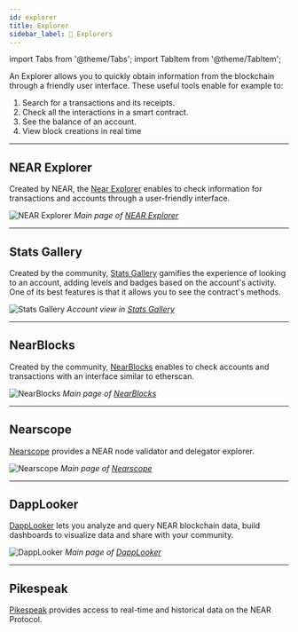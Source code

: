 ```yaml
---
id: explorer
title: Explorer
sidebar_label: 🔗 Explorers
---
```

import Tabs from '@theme/Tabs';
import TabItem from '@theme/TabItem';

An Explorer allows you to quickly obtain information from the blockchain through a friendly user interface.
These useful tools enable for example to:

1. Search for a transactions and its receipts.
2. Check all the interactions in a smart contract.
3. See the balance of an account.
4. View block creations in real time

---

## NEAR Explorer

Created by NEAR, the [Near Explorer](https://explorer.near.org) enables to check information for transactions and accounts through a user-friendly interface.

![NEAR Explorer](/docs/assets/explorers/near-explorer.png)
*Main page of [NEAR Explorer](https://explorer.near.org)*

<hr class="subsection"/>

## Stats Gallery
Created by the community, [Stats Gallery](https://stats.gallery) gamifies the experience of looking to an account, adding levels and badges based on the account's activity. One of its
best features is that it allows you to see the contract's methods.

![Stats Gallery](/docs/assets/explorers/stats-gallery.png)
*Account view in [Stats Gallery](https://stats.gallery)*

<hr class="subsection"/>

## NearBlocks

Created by the community, [NearBlocks](https://nearblocks.io/) enables to check accounts and transactions with an interface similar to etherscan.

![NearBlocks](/docs/assets/explorers/nearblocks.png)
*Main page of [NearBlocks](https://nearblocks.io/)*

<hr class="subsection"/>

## Nearscope

[Nearscope](https://nearscope.net/) provides a NEAR node validator and delegator explorer.

![Nearscope](/docs/assets/explorers/nearscope.png)
*Main page of [Nearscope](https://nearscope.net/)*

<hr class="subsection"/>

## DappLooker

[DappLooker](https://dapplooker.com/) lets you analyze and query NEAR blockchain data, build dashboards to visualize data and share with your community.

![DappLooker](/docs/assets/explorers/dapplooker.png)
*Main page of [DappLooker](https://dapplooker.com/)*


<hr class="subsection"/>

## Pikespeak

[Pikespeak](https://pikespeak.ai/) provides access to real-time and historical data on the NEAR Protocol.
